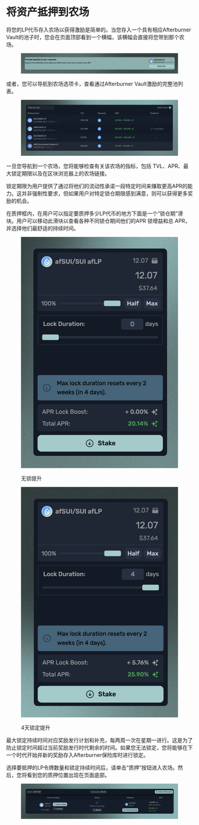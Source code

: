 # 将资产抵押到农场

将您的LP代币存入农场以获得激励是简单的。当您存入一个具有相应Afterburner Vault的池子时，您会在页面顶部看到一个横幅，该横幅会直接将您带到那个农场。

<figure><img src="../../.gitbook/assets/spaces_meKfXaQnIP3bbI1AdlVX_uploads_lUY8AYi5BmWRbIHXAiIl_Screenshot 2024-02-22 at 10.webp" alt=""><figcaption></figcaption></figure>

或者，您可以导航到农场选项卡，查看通过Afterburner Vault激励的完整池列表。

<figure><img src="../../.gitbook/assets/spaces_meKfXaQnIP3bbI1AdlVX_uploads_Lzfz3kGoNd2nZZ92eqg4_Screenshot 2024-02-22 at 10.webp" alt=""><figcaption></figcaption></figure>

一旦您导航到一个农场，您将能够检查有关该农场的指标，包括 TVL、APR、最大锁定期限以及在区块浏览器上的农场链接。

锁定期限为用户提供了通过将他们的流动性承诺一段特定时间来赚取更高APR的能力。这并非强制性要求，但如果用户对特定锁仓期限感到满意，则可以获得更多奖励的机会。

在质押框内，在用户可以指定要质押多少LP代币的地方下面是一个“锁仓期”滑块。用户可以移动此滑块以查看各种不同锁仓期间他们的APR 锁增益和总 APR，并选择他们最舒适的持续时间。

<div>

<figure><img src="../../.gitbook/assets/spaces_meKfXaQnIP3bbI1AdlVX_uploads_krxa1BN8br9MXhmgZFsi_Screenshot 2024-02-22 at 10.webp" alt=""><figcaption><p>无锁提升</p></figcaption></figure>

 

<figure><img src="../../.gitbook/assets/spaces_meKfXaQnIP3bbI1AdlVX_uploads_y0cJDpxLMEZRzEYRynV5_Screenshot 2024-02-22 at 10.webp" alt=""><figcaption><p>4天锁定提升</p></figcaption></figure>

</div>

最大锁定持续时间对应奖励发行计划和补充，每两周一次在星期一进行。这是为了防止锁定时间超过当前奖励发行时代剩余的时间。如果您无法锁定，您将能够在下一个时代开始并新的奖励存入Afterburner保险库时进行锁定。

选择要抵押的LP令牌数量和锁定持续时间后，请单击“质押”按钮进入农场。然后，您将看到您的质押位置出现在页面底部。

<figure><img src="../../.gitbook/assets/spaces_meKfXaQnIP3bbI1AdlVX_uploads_x3nIi4ZsESjj662OMP65_image.webp" alt=""><figcaption></figcaption></figure>
